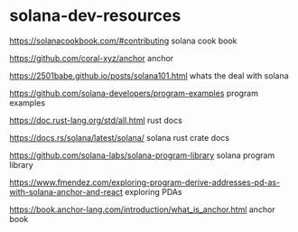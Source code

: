 # solana-dev-resources

https://solanacookbook.com/#contributing solana cook book

https://github.com/coral-xyz/anchor anchor

https://2501babe.github.io/posts/solana101.html whats the deal with solana

https://github.com/solana-developers/program-examples program examples

https://doc.rust-lang.org/std/all.html rust docs

https://docs.rs/solana/latest/solana/ solana rust crate docs

https://github.com/solana-labs/solana-program-library solana program library

https://www.fmendez.com/exploring-program-derive-addresses-pd-as-with-solana-anchor-and-react exploring PDAs

https://book.anchor-lang.com/introduction/what_is_anchor.html anchor book
